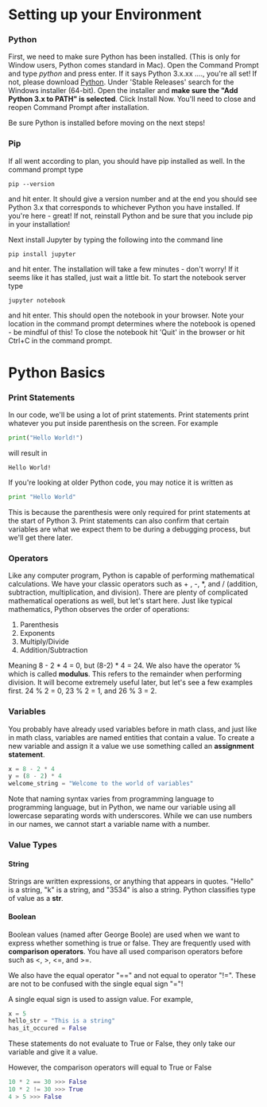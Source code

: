 # Setting up your Environment

### Python

First, we need to make sure Python has been installed. (This is only for Window users, Python comes standard in Mac). Open the Command Prompt and type *python* and press enter. If it says Python 3.x.xx ...., you're all set! If not, please download [Python](https://www.python.org/downloads/windows). Under 'Stable Releases' search for the Windows installer (64-bit). Open the installer and **make sure the "Add Python 3.x to PATH" is selected**. Click Install Now. You'll need to close and reopen Command Prompt after installation.

Be sure Python is installed before moving on the next steps!

### Pip

If all went according to plan, you should have pip installed as well. In the command prompt type

```
pip --version
```

and hit enter. It should give a version number and at the end you should see Python 3.x that corresponds to whichever Python you have installed. If you're here - great! If not, reinstall Python and be sure that you include pip in your installation!

Next install Jupyter by typing the following into the command line

```
pip install jupyter
```

and hit enter. The installation will take a few minutes - don't worry! If it seems like it has stalled, just wait a little bit. To start the notebook server type

```
jupyter notebook
```

and hit enter.  This should open the notebook in your browser. Note your location in the command prompt determines where the notebook is opened - be mindful of this! To close the notebook hit 'Quit' in the browser or hit Ctrl+C in the command prompt.



# Python Basics

### Print Statements

In our code, we'll be using a lot of print statements. Print statements print whatever you put inside parenthesis on the screen. For example

```python
print("Hello World!")
```

will result in

```
Hello World!
```

If you're looking at older Python code, you may notice it is written as 

```python
print "Hello World"
```

This is because the parenthesis were only required for print statements at the start of Python 3. Print statements can also confirm that certain variables are what we expect them to be during a debugging process, but we'll get there later. 

### Operators

Like any computer program, Python is capable of performing mathematical calculations. We have your classic operators such as + , -, *, and / (addition, subtraction, multiplication, and division). There are plenty of complicated mathematical operations as well, but let's start here. Just like typical mathematics, Python observes the order of operations:

1. Parenthesis
2. Exponents
3. Multiply/Divide
4. Addition/Subtraction

Meaning 8 - 2 * 4 = 0, but (8-2) * 4 = 24. We also have the operator % which is called **modulus**. This refers to the remainder when performing division. It will become extremely useful later, but let's see a few examples first. 24 % 2 = 0, 23 % 2 = 1, and 26 % 3 = 2.

### Variables

You probably have already used variables before in math class, and just like in math class, variables are named entities that contain a value. To create a new variable and assign it a value we use something called an **assignment statement**.

```python
x = 8 - 2 * 4
y = (8 - 2) * 4
welcome_string = "Welcome to the world of variables"
```

Note that naming syntax varies from programming language to programming language, but in Python, we name our variable using all lowercase separating words with underscores. While we can use numbers in our names, we cannot start a variable name with a number.

### Value Types

#### String

Strings are written expressions, or anything that appears in quotes. "Hello" is a string, "k" is a string, and "3534" is also a string. Python classifies type of value as a **str**.

#### Boolean

Boolean values (named after George Boole) are used when we want to express whether something is true or false. They are frequently used with **comparison operators**. You have all used comparison operators before such as <, >, <=, and >=. 

We also have the equal operator "==" and not equal to operator "!=". These are not to be confused with the single equal sign "="! 

A single equal sign is used to assign value. For example,

```python
x = 5
hello_str = "This is a string"
has_it_occured = False
```

These statements do not evaluate to True or False, they only take our variable and give it a value.

However, the comparison operators will equal to True or False

```python
10 * 2 == 30 >>> False
10 * 2 != 30 >>> True
4 > 5 >>> False
```


